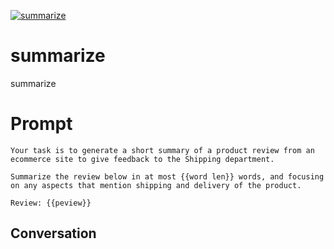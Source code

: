 
[![summarize](https://flow-prompt-covers.s3.us-west-1.amazonaws.com/icon/Lofi/i19.png)]()
# summarize 
summarize

# Prompt

```
Your task is to generate a short summary of a product review from an ecommerce site to give feedback to the Shipping department. 

Summarize the review below in at most {{word len}} words, and focusing on any aspects that mention shipping and delivery of the product. 

Review: {{peview}}
```

## Conversation




